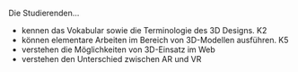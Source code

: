 Die Studierenden…
* kennen das Vokabular sowie die Terminologie des 3D Designs. K2
* können elementare Arbeiten im Bereich von 3D-Modellen ausführen. K5
* verstehen die Möglichkeiten von 3D-Einsatz im Web
* verstehen den Unterschied zwischen AR und VR
